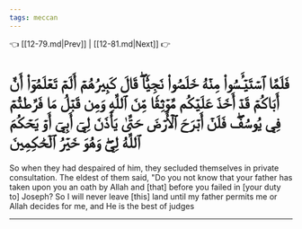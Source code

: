 ```yaml
---
tags: meccan
---
```


👈 [[12-79.md|Prev]] | [[12-81.md|Next]] 👉

# فَلَمَّا ٱسۡتَيۡـَٔسُواْ مِنۡهُ خَلَصُواْ نَجِيّٗاۖ قَالَ كَبِيرُهُمۡ أَلَمۡ تَعۡلَمُوٓاْ أَنَّ أَبَاكُمۡ قَدۡ أَخَذَ عَلَيۡكُم مَّوۡثِقٗا مِّنَ ٱللَّهِ وَمِن قَبۡلُ مَا فَرَّطتُمۡ فِي يُوسُفَۖ فَلَنۡ أَبۡرَحَ ٱلۡأَرۡضَ حَتَّىٰ يَأۡذَنَ لِيٓ أَبِيٓ أَوۡ يَحۡكُمَ ٱللَّهُ لِيۖ وَهُوَ خَيۡرُ ٱلۡحَٰكِمِينَ

So when they had despaired of him, they secluded themselves in private consultation. The eldest of them said, "Do you not know that your father has taken upon you an oath by Allah and [that] before you failed in [your duty to] Joseph? So I will never leave [this] land until my father permits me or Allah decides for me, and He is the best of judges

---

